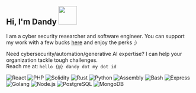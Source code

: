 <h2> Hi, I'm Dandy <img src="https://media.giphy.com/media/mGcNjsfWAjY5AEZNw6/giphy.gif" width="50"></h2>

I am a cyber security researcher and software engineer. You can support my work with a few bucks [here](https://github.com/sponsors/kdandy) and enjoy the perks ;)

Need cybersecurity/automation/generative AI expertise? I can help your organization tackle tough challenges.\
Reach me at: `hello {@} dandy dot my dot id`

![React](https://img.shields.io/badge/React-Advanced-blue)
![PHP](https://img.shields.io/badge/PHP-Intermediate-lightblue)
![Solidity](https://img.shields.io/badge/Solidity-Expert-darkgrey)
![Rust](https://img.shields.io/badge/Rust-Advanced-brown)
![Python](https://img.shields.io/badge/Python-Security%20Tools-3776AB)
![Assembly](https://img.shields.io/badge/Assembly-Advanced-red)
![Bash](https://img.shields.io/badge/Bash-Scripting-lightgrey)
![Express](https://img.shields.io/badge/Express-Advanced-4EAA25)
![Golang](https://img.shields.io/badge/Golang-Advanced-blue)
![Node.js](https://img.shields.io/badge/Node.js-Advanced-green)
![PostgreSQL](https://img.shields.io/badge/PostgreSQL-Intermediate-336791)
![MongoDB](https://img.shields.io/badge/MongoDB-Advanced-brightgreen)
